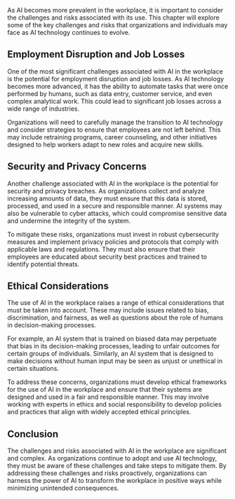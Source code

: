 
As AI becomes more prevalent in the workplace, it is important to consider the challenges and risks associated with its use. This chapter will explore some of the key challenges and risks that organizations and individuals may face as AI technology continues to evolve.

Employment Disruption and Job Losses
------------------------------------

One of the most significant challenges associated with AI in the workplace is the potential for employment disruption and job losses. As AI technology becomes more advanced, it has the ability to automate tasks that were once performed by humans, such as data entry, customer service, and even complex analytical work. This could lead to significant job losses across a wide range of industries.

Organizations will need to carefully manage the transition to AI technology and consider strategies to ensure that employees are not left behind. This may include retraining programs, career counseling, and other initiatives designed to help workers adapt to new roles and acquire new skills.

Security and Privacy Concerns
-----------------------------

Another challenge associated with AI in the workplace is the potential for security and privacy breaches. As organizations collect and analyze increasing amounts of data, they must ensure that this data is stored, processed, and used in a secure and responsible manner. AI systems may also be vulnerable to cyber attacks, which could compromise sensitive data and undermine the integrity of the system.

To mitigate these risks, organizations must invest in robust cybersecurity measures and implement privacy policies and protocols that comply with applicable laws and regulations. They must also ensure that their employees are educated about security best practices and trained to identify potential threats.

Ethical Considerations
----------------------

The use of AI in the workplace raises a range of ethical considerations that must be taken into account. These may include issues related to bias, discrimination, and fairness, as well as questions about the role of humans in decision-making processes.

For example, an AI system that is trained on biased data may perpetuate that bias in its decision-making processes, leading to unfair outcomes for certain groups of individuals. Similarly, an AI system that is designed to make decisions without human input may be seen as unjust or unethical in certain situations.

To address these concerns, organizations must develop ethical frameworks for the use of AI in the workplace and ensure that their systems are designed and used in a fair and responsible manner. This may involve working with experts in ethics and social responsibility to develop policies and practices that align with widely accepted ethical principles.

Conclusion
----------

The challenges and risks associated with AI in the workplace are significant and complex. As organizations continue to adopt and use AI technology, they must be aware of these challenges and take steps to mitigate them. By addressing these challenges and risks proactively, organizations can harness the power of AI to transform the workplace in positive ways while minimizing unintended consequences.
